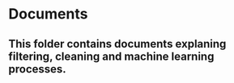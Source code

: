 # Documents

## This folder contains documents explaning filtering, cleaning and machine learning processes.
